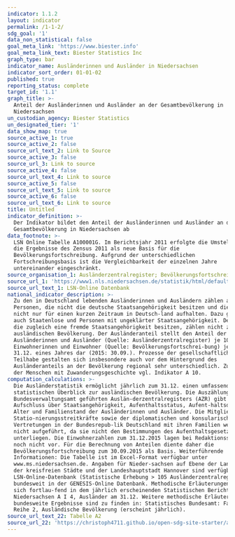 ```yaml
---
indicator: 1.1.2
layout: indicator
permalink: /1-1-2/
sdg_goal: '1'
data_non_statistical: false
goal_meta_link: 'https://www.biester.info'
goal_meta_link_text: Biester Statistics Inc
graph_type: bar
indicator_name: Ausländerinnen und Ausländer in Niedersachsen
indicator_sort_order: 01-01-02
published: true
reporting_status: complete
target_id: '1.1'
graph_title: >-
  Anteil der Ausländerinnen und Ausländer an der Gesamtbevölkerung in
  Niedersachsen
un_custodian_agency: Biester Statistics
un_designated_tier: '1'
data_show_map: true
source_active_1: true
source_active_2: false
source_url_text_2: Link to Source
source_active_3: false
source_url_3: Link to source
source_active_4: false
source_url_text_4: Link to source
source_active_5: false
source_url_text_5: Link to source
source_active_6: false
source_url_text_6: Link to source
title: Untitled
indicator_definition: >-
  Der Indikator bildet den Anteil der Ausländerinnen und Ausländer an der
  Gesamtbevölkerung in Niedersachsen ab
data_footnote: >-
  LSN Online Tabelle A100001G. Im Berichtsjahr 2011 erfolgte die Umstellung auf
  die Ergebnisse des Zensus 2011 als neue Basis für die
  Bevölkerungsfortschreibung. Aufgrund der unterschiedlichen
  Fortschreibungsbasis ist die Vergleichbarkeit der einzelnen Jahre
  untereinander eingeschränkt.
source_organisation_1: Ausländerzentralregister; Bevölkerungsfortschreibung
source_url_1: 'https://www1.nls.niedersachsen.de/statistik/html/default.asp'
source_url_text_1: LSN-Online Datenbank
national_indicator_description: >-
  Zu den in Deutschland lebenden Ausländerinnen und Ausländern zählen alle
  Personen, die nicht die deutsche Staatsangehörigkeit besitzen und die sich
  nicht nur für einen kurzen Zeitraum in Deutsch-land aufhalten. Dazu gehören
  auch Staatenlose und Personen mit ungeklärter Staatsangehörigkeit. Deutsche,
  die zugleich eine fremde Staatsangehörigkeit besitzen, zählen nicht zur
  ausländischen Bevölkerung. Der Ausländeranteil stellt den Anteil der
  Ausländerinnen und Ausländer (Quelle: Ausländerzentralregister) je 100
  Einwohnerinnen und Einwohner (Quelle: Bevölkerungsfortschrei-bung) jeweils zum
  31.12. eines Jahres dar (2015: 30.09.). Prozesse der gesellschaftlichen
  Teilhabe gestalten sich insbesondere auch vor dem Hintergrund des
  Ausländeranteils an der Bevölkerung regional sehr unterschiedlich. Zum Anteil
  der Menschen mit Zuwanderungsgeschichte vgl. Indikator A 10.
computation_calculations: >-
  Die Ausländerstatistik ermöglicht jährlich zum 31.12. einen umfassenden
  statistischen Überblick zur ausländischen Bevölkerung. Die Auszählung des beim
  Bundesverwaltungsamt geführten Auslän-derzentralregisters (AZR) gibt
  Aufschluss über Staatsangehörigkeit, Aufenthaltsstatus, Aufent-haltsdauer,
  Alter und Familienstand der Ausländerinnen und Ausländer. Die Mitglieder der
  Statio-nierungsstreitkräfte sowie der diplomatischen und konsularischen
  Vertretungen in der Bundesrepub-lik Deutschland mit ihren Familien werden
  nicht aufgeführt, da sie nicht den Bestimmungen des Aufenthaltsgesetzes
  unterliegen. Die Einwohnerzahlen zum 31.12.2015 lagen bei Redaktionsschluss
  noch nicht vor. Für die Berechnung von Anteilen diente daher die
  Bevölkerungsfortschreibung zum 30.09.2015 als Basis. Weiterführende
  Informationen: Die Tabelle ist im Excel-Format verfügbar unter
  www.ms.niedersachsen.de. Angaben für Nieder-sachsen auf Ebene der Landkreise,
  der kreisfreien Städte und der Landeshauptstadt Hannover sind verfügbar in der
  LSN-Online-Datenbank (Statistische Erhebung > 105 Ausländerzentralregister),
  bundesweit in der GENESIS-Online Datenbank. Methodische Erläuterungen finden
  sich fortlau-fend in dem jährlich erscheinenden Statistischen Bericht
  Niedersachsen A I 4, Ausländer am 31.12. Weitere methodische Erläuterungen und
  bundesweite Ergebnisse sind zu finden in: Statistisches Bundesamt: Fachserie 1
  Reihe 2, Ausländische Bevölkerung (erscheint jährlich).
source_url_text_22: Tabelle A2
source_url_22: 'https://christoph4711.github.io/open-sdg-site-starter/assets/data/A1.xlsx'
---
```


